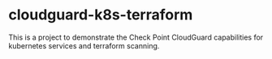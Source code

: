 # cloudguard-k8s-terraform

This is a project to demonstrate the Check Point CloudGuard capabilities for kubernetes services and terraform scanning.
